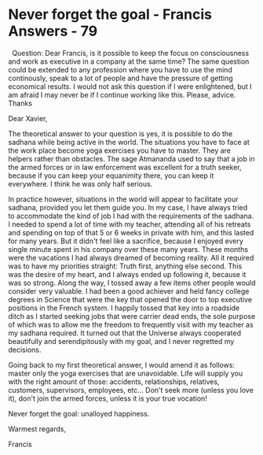 # Never forget the goal - Francis Answers - 79



&nbsp;
Question: Dear Francis, is it possible to keep the focus on consciousness and work as executive in a company at the same time? The same question could be extended to any profession where you have to use the mind continously, speak to a lot of people and have the pressure of getting economical results. I would not ask this question if I were enlightened, but I am afraid I may never be if I continue working like this. Please, advice. Thanks
 





  







Dear Xavier,





  







The theoretical answer to your question is yes, it is possible to do the sadhana while being active in the world. The situations you have to face at the work place become yoga exercises you have to master. They are helpers rather than obstacles. The sage Atmananda used to say that a job in the armed forces or in law enforcement was excellent for a truth seeker, because if you can keep your equanimity there, you can keep it everywhere. I think he was only half serious.





  







In practice however, situations in the world will appear to facilitate your sadhana, provided you let them guide you. In my case, I have always tried to accommodate the kind of job I had with the requirements of the sadhana. I needed to spend a lot of time with my teacher, attending all of his retreats and spending on top of that 5 or 6 weeks in private with him, and this lasted for many years. But it didn't feel like a sacrifice, because I enjoyed every single minute spent in his company over these many years. These months were the vacations I had always dreamed of becoming reality. All it required was to have my priorities straight: Truth first, anything else second. This was the desire of my heart, and I always ended up following it, because it was so strong. Along the way, I tossed away a few items other people would consider very valuable. I had been a good achiever and held fancy college degrees in Science that were the key that opened the door to top executive positions in the French system. I happily tossed that key into a roadside ditch as I started seeking jobs that were carrier dead ends, the sole purpose of which was to allow me the freedom to frequently visit with my teacher as my sadhana required. It turned out that the Universe always cooperated beautifully and serendipitously with my goal, and I never regretted my decisions.





  







Going back to my first theoretical answer, I would amend it as follows: master only the yoga exercises that are unavoidable. Life will supply you with the right amount of those: accidents, relationships, relatives, customers, supervisors, employees, etc&hellip; Don't seek more (unless you love it), don't join the armed forces, unless it is your true vocation!





  







Never forget the goal: unalloyed happiness.





  







Warmest regards,





  







Francis






  








